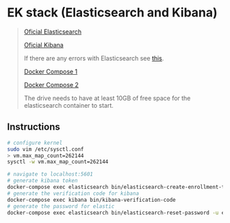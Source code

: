 # EK stack (Elasticsearch and Kibana)

> [Oficial Elasticsearch](https://www.elastic.co/guide/en/elasticsearch/reference/8.3/docker.html)
>
> [Oficial Kibana](https://www.elastic.co/guide/en/kibana/8.3/docker.html)
>
> If there are any errors with Elasticsearch see [this](https://www.elastic.co/guide/en/elasticsearch/reference/current/docker.html#docker-prod-prerequisites).
>
> [Docker Compose 1](https://github.com/justmeandopensource/elk/blob/master/docker/docker-compose-v7.9.2.yml)
>
> [Docker Compose 2](https://github.com/shazforiot/Elasticsearch-logstash-Kibana-Docker-Compose/blob/main/docker-compose.yml)
>
> The drive needs to have at least 10GB of free space for the elasticsearch container to start.

## Instructions

```sh
# configure kernel
sudo vim /etc/sysctl.conf
> vm.max_map_count=262144
sysctl -w vm.max_map_count=262144

# navigate to localhost:5601
# generate kibana token
docker-compose exec elasticsearch bin/elasticsearch-create-enrollment-token --scope kibana
# generate the verification code for kibana
docker-compose exec kibana bin/kibana-verification-code
# generate the password for elastic
docker-compose exec elasticsearch bin/elasticsearch-reset-password -u elastic

```
